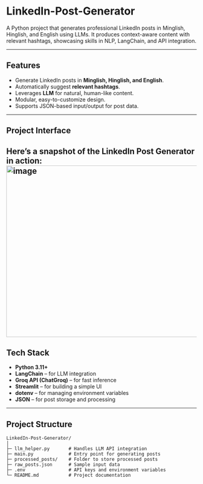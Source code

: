 # LinkedIn-Post-Generator
A Python project that generates professional LinkedIn posts in Minglish, Hinglish, and English using LLMs. It produces context-aware content with relevant hashtags, showcasing skills in NLP, LangChain, and API integration.

---

## Features

- Generate LinkedIn posts in **Minglish, Hinglish, and English**.
- Automatically suggest **relevant hashtags**.
- Leverages **LLM** for natural, human-like content.
- Modular, easy-to-customize design.
- Supports JSON-based input/output for post data.

---
## Project Interface

Here’s a snapshot of the LinkedIn Post Generator in action:
<img width="940" height="453" alt="image" src="https://github.com/user-attachments/assets/a774d9d4-a559-4765-9f9c-82500166d64a" />
---

## Tech Stack

- **Python 3.11+**
- **LangChain** – for LLM integration  
- **Groq API (ChatGroq)** – for fast inference  
- **Streamlit** – for building a simple UI   
- **dotenv** – for managing environment variables  
- **JSON** – for post storage and processing  

---

## Project Structure

```text
LinkedIn-Post-Generator/
│
├─ llm_helper.py       # Handles LLM API integration
├─ main.py             # Entry point for generating posts
├─ processed_posts/    # Folder to store processed posts
├─ raw_posts.json      # Sample input data
├─ .env                # API keys and environment variables
└─ README.md           # Project documentation
